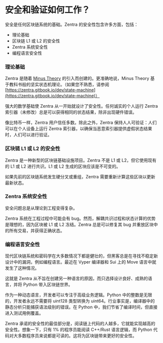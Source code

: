 # 安全和验证如何工作？

安全是任何区块链系统的基础。Zentra 的安全性包含许多方面，包括：

* 理论基础
* 区块链 L1 或 L2 的安全性
* Zentra 系统安全性
* 编程语言安全性



### 理论基础

Zentra 是随着 [Minus Theory](https://github.com/0xZentra/whitepaper) 的引入而创建的。更准确地说，Minus Theory 基于教科书般的坚实状态机理论。（如果您不熟悉，请参阅 [https://zentra.gitbook.io/dev/state-machine](https://zentra.gitbook.io/dev/state-machine)）

强大的数学基础使 Zentra 从一开始就设计了安全性。任何诚实的个人运行 Zentra 索引器（未修改）总是可以获得相同的状态结果，除非出现硬件错误。

像比特币一样，Zentra 用户信任多数。除此之外，Zentra 保持人人可验证：人们可以在个人设备上运行 Zentra 索引器，以确保当恶意索引器提供虚假状态结果时，人们可以进行验证。

### 区块链 L1 或 L2 的安全性

Zentra 是一种新型的区块链基础设施项目。Zentra 不是 L1 或 L2，但它使用现有的 L1 或 L2 进行共识。L1 或 L2 生成的区块应该是不可变的。

如果先前的区块链系统发生硬分叉或重组，Zentra 需要重新计算这些区块以更新最新状态。

### Zentra 系统安全性

安全问题总是从理论到工程变得复杂。

Zentra 系统在工程过程中可能会有 bug。然而，解耦共识过程和状态计算的优势是理想的，因为区块被 L1 或 L2 冻结。Zentra 总是可以修复其 bug 并重放区块中的所有交易，并获得正确状态。

### 编程语言安全性

现代区块链系统和密码学在大多数情况下都是健壮的，但黑客总是在寻找不稳定新设计中的漏洞，例如编程语言。最近在 Vyper 编译器和 Sui 上的 Move 语言中就发生了这种情况。

这就是 Zentra 从不旨在创建另一种语言的原因，而只选择设计良好、成熟的语言，并将 Python 带入区块链世界。

作为一种动态语言，开发者可以专注于高级业务逻辑。Python 中的整数是无限的，开发者永远不需要将 uint128 类型转换为 uint64。行业事实是，编译器中的静态分析只能捕获语法级别的错误。在 Python 中，我们节省了编译时间，但直接进入测试用例覆盖。

Zentra 承诺的安全性的最佳部分是，阅读链上代码的人越多，它就能实现越高的安全性。想象一下，只有 1% 的程序员能阅读 C++/Rust 语言逻辑，而 Python 代码对大多数程序员来说都是可读的。这将为区块链带来更好的安全性。
